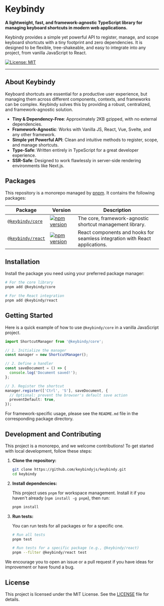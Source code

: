 # Keybindy

**A lightweight, fast, and framework-agnostic TypeScript library for managing keyboard shortcuts in modern web applications.**

Keybindy provides a simple yet powerful API to register, manage, and scope keyboard shortcuts with a tiny footprint and zero dependencies. It is designed to be flexible, tree-shakeable, and easy to integrate into any project, from vanilla JavaScript to React.

[![License: MIT](https://img.shields.io/badge/License-MIT-blue.svg)](https://opensource.org/licenses/MIT)

---

## About Keybindy

Keyboard shortcuts are essential for a productive user experience, but managing them across different components, contexts, and frameworks can be complex. Keybindy solves this by providing a robust, centralized, and framework-agnostic solution.

- **Tiny & Dependency-Free**: Approximately 2KB gzipped, with no external dependencies.
- **Framework-Agnostic**: Works with Vanilla JS, React, Vue, Svelte, and any other framework.
- **Simple yet Powerful API**: Clean and intuitive methods to register, scope, and manage shortcuts.
- **Type-Safe**: Written entirely in TypeScript for a great developer experience.
- **SSR-Safe**: Designed to work flawlessly in server-side rendering environments like Next.js.

## Packages

This repository is a monorepo managed by [pnpm](https://pnpm.io/). It contains the following packages:

| Package                               | Version                                                                                                         | Description                                                                  |
| ------------------------------------- | --------------------------------------------------------------------------------------------------------------- | ---------------------------------------------------------------------------- |
| [`@keybindy/core`](./packages/core)   | [![npm version](https://badge.fury.io/js/@keybindy%2Fcore.svg)](https://www.npmjs.com/package/@keybindy/core)   | The core, framework-agnostic shortcut management library.                    |
| [`@keybindy/react`](./packages/react) | [![npm version](https://badge.fury.io/js/@keybindy%2Freact.svg)](https://www.npmjs.com/package/@keybindy/react) | React components and hooks for seamless integration with React applications. |

## Installation

Install the package you need using your preferred package manager:

```bash
# For the core library
pnpm add @keybindy/core

# For the React integration
pnpm add @keybindy/react
```

## Getting Started

Here is a quick example of how to use `@keybindy/core` in a vanilla JavaScript project.

```ts
import ShortcutManager from '@keybindy/core';

// 1. Initialize the manager
const manager = new ShortcutManager();

// 2. Define a handler
const saveDocument = () => {
  console.log('Document saved!');
};

// 3. Register the shortcut
manager.register(['Ctrl', 'S'], saveDocument, {
  // Optional: prevent the browser's default save action
  preventDefault: true,
});
```

For framework-specific usage, please see the `README.md` file in the corresponding package directory.

## Development and Contributing

This project is a monorepo, and we welcome contributions! To get started with local development, follow these steps:

1.  **Clone the repository:**

    ```bash
    git clone https://github.com/keybindyjs/keybindy.git
    cd keybindy
    ```

2.  **Install dependencies:**

    This project uses `pnpm` for workspace management. Install it if you haven't already (`npm install -g pnpm`), then run:

    ```bash
    pnpm install
    ```

3.  **Run tests:**

    You can run tests for all packages or for a specific one.

    ```bash
    # Run all tests
    pnpm test

    # Run tests for a specific package (e.g., @keybindy/react)
    pnpm --filter @keybindy/react test
    ```

We encourage you to open an issue or a pull request if you have ideas for improvement or have found a bug.

## License

This project is licensed under the MIT License. See the [LICENSE](./LICENSE.md) file for details.
